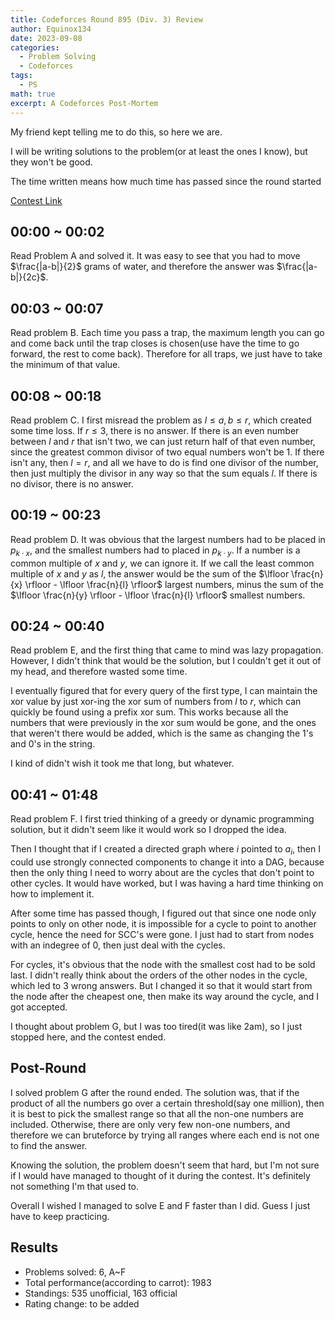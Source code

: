 ```yaml
---
title: Codeforces Round 895 (Div. 3) Review
author: Equinox134
date: 2023-09-08
categories:
  - Problem Solving
  - Codeforces
tags:
  - PS
math: true
excerpt: A Codeforces Post-Mortem
---
```


My friend kept telling me to do this, so here we are.

I will be writing solutions to the problem(or at least the ones I know), but they won't be good.

The time written means how much time has passed since the round started

[Contest Link](https://codeforces.com/contest/1872)

## 00:00 ~ 00:02

Read Problem A and solved it. It was easy to see that you had to move $\frac{|a-b|}{2}$ grams of water, and therefore the answer was $\frac{|a-b|}{2c}$.

## 00:03 ~ 00:07

Read problem B. Each time you pass a trap, the maximum length you can go and come back until the trap closes is chosen(use have the time to go forward, the rest to come back). Therefore for all traps, we just have to take the minimum of that value.

## 00:08 ~ 00:18

Read problem C. I first misread the problem as $l \leq a, b \leq r$, which created some time loss. If $r \leq 3$, there is no answer. If there is an even number between $l$ and $r$ that isn't two, we can just return half of that even number, since the greatest common divisor of two equal numbers won't be 1. If there isn't any, then $l = r$, and all we have to do is find one divisor of the number, then just multiply the divisor in any way so that the sum equals $l$. If there is no divisor, there is no answer.

## 00:19 ~ 00:23

Read problem D. It was obvious that the largest numbers had to be placed in $p_{k \cdot x}$, and the smallest numbers had to placed in $p_{k \cdot y}$. If a number is a common multiple of $x$ and $y$, we can ignore it. If we call the least common multiple of $x$ and $y$ as $l$, the answer would be the sum of the $\lfloor \frac{n}{x} \rfloor - \lfloor \frac{n}{l} \rfloor$ largest numbers, minus the sum of the $\lfloor \frac{n}{y} \rfloor - \lfloor \frac{n}{l} \rfloor$ smallest numbers.

## 00:24 ~ 00:40

Read problem E, and the first thing that came to mind was lazy propagation. However, I didn't think that would be the solution, but I couldn't get it out of my head, and therefore wasted some time.

I eventually figured that for every query of the first type, I can maintain the xor value by just xor-ing the xor sum of numbers from $l$ to $r$, which can quickly be found using a prefix xor sum. This works because all the numbers that were previously in the xor sum would be gone, and the ones that weren't there would be added, which is the same as changing the 1's and 0's in the string.

I kind of didn't wish it took me that long, but whatever.

## 00:41 ~ 01:48

Read problem F. I first tried thinking of a greedy or dynamic programming solution, but it didn't seem like it would work so I dropped the idea.

Then I thought that if I created a directed graph where $i$ pointed to $a_i$, then I could use strongly connected components to change it into a DAG, because then the only thing I need to worry about are the cycles that don't point to other cycles. It would have worked, but I was having a hard time thinking on how to implement it.

After some time has passed though, I figured out that since one node only points to only on other node, it is impossible for a cycle to point to another cycle, hence the need for SCC's were gone. I just had to start from nodes with an indegree of 0, then just deal with the cycles.

For cycles, it's obvious that the node with the smallest cost had to be sold last. I didn't really think about the orders of the other nodes in the cycle, which led to 3 wrong answers. But I changed it so that it would start from the node after the cheapest one, then make its way around the cycle, and I got accepted.

I thought about problem G, but I was too tired(it was like 2am), so I just stopped here, and the contest ended.

## Post-Round

I solved problem G after the round ended. The solution was, that if the product of all the numbers go over a certain threshold(say one million), then it is best to pick the smallest range so that all the non-one numbers are included. Otherwise, there are only very few non-one numbers, and therefore we can bruteforce by trying all ranges where each end is not one to find the answer.

Knowing the solution, the problem doesn't seem that hard, but I'm not sure if I would have managed to thought of it during the contest. It's definitely not something I'm that used to.

Overall I wished I managed to solve E and F faster than I did. Guess I just have to keep practicing.

## Results

* Problems solved: 6, A~F
* Total performance(according to carrot): 1983
* Standings: 535 unofficial, 163 official
* Rating change: to be added
